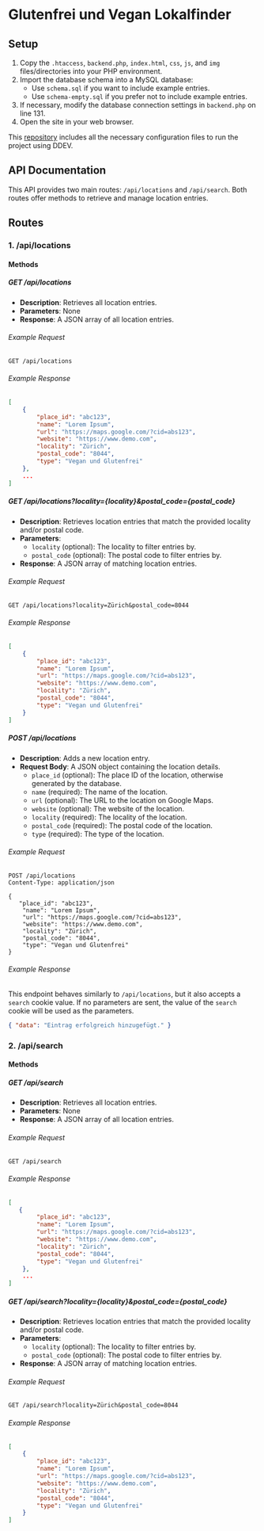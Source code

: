 # Glutenfrei und Vegan Lokalfinder

## Setup

1. Copy the `.htaccess`, `backend.php`, `index.html`, `css`, `js`, and `img` files/directories into your PHP environment.
2. Import the database schema into a MySQL database:
   - Use `schema.sql` if you want to include example entries.
   - Use `schema-empty.sql` if you prefer not to include example entries.
3. If necessary, modify the database connection settings in `backend.php` on line 131.
4. Open the site in your web browser.

This [repository](https://github.com/dario-baumberger/hslu-webt-fs24/) includes all the necessary configuration files to run the project using DDEV.

## API Documentation

This API provides two main routes: `/api/locations` and `/api/search`. Both routes offer methods to retrieve and manage location entries.

## Routes

### 1. /api/locations

#### Methods

##### GET /api/locations

- **Description**: Retrieves all location entries.
- **Parameters**: None
- **Response**: A JSON array of all location entries.

###### Example Request

```
GET /api/locations
```

###### Example Response

```json
[
    {
        "place_id": "abc123",
        "name": "Lorem Ipsum",
        "url": "https://maps.google.com/?cid=abs123",
        "website": "https://www.demo.com",
        "locality": "Zürich",
        "postal_code": "8044",
        "type": "Vegan und Glutenfrei"
    },
    ...
]
```

##### GET /api/locations?locality={locality}&postal_code={postal_code}

- **Description**: Retrieves location entries that match the provided locality and/or postal code.
- **Parameters**:
  - `locality` (optional): The locality to filter entries by.
  - `postal_code` (optional): The postal code to filter entries by.
- **Response**: A JSON array of matching location entries.

###### Example Request

```
GET /api/locations?locality=Zürich&postal_code=8044
```

###### Example Response

```json
[
	{
		"place_id": "abc123",
		"name": "Lorem Ipsum",
		"url": "https://maps.google.com/?cid=abs123",
		"website": "https://www.demo.com",
		"locality": "Zürich",
		"postal_code": "8044",
		"type": "Vegan und Glutenfrei"
	}
]
```

##### POST /api/locations

- **Description**: Adds a new location entry.
- **Request Body**: A JSON object containing the location details.
  - `place_id` (optional): The place ID of the location, otherwise generated by the database.
  - `name` (required): The name of the location.
  - `url` (optional): The URL to the location on Google Maps.
  - `website` (optional): The website of the location.
  - `locality` (required): The locality of the location.
  - `postal_code` (required): The postal code of the location.
  - `type` (required): The type of the location.

###### Example Request

```
POST /api/locations
Content-Type: application/json

{
   "place_id": "abc123",
	"name": "Lorem Ipsum",
	"url": "https://maps.google.com/?cid=abs123",
	"website": "https://www.demo.com",
	"locality": "Zürich",
	"postal_code": "8044",
	"type": "Vegan und Glutenfrei"
}
```

###### Example Response

This endpoint behaves similarly to `/api/locations`, but it also accepts a `search` cookie value. If no parameters are sent, the value of the `search` cookie will be used as the parameters.

```json
{ "data": "Eintrag erfolgreich hinzugefügt." }
```

### 2. /api/search

#### Methods

##### GET /api/search

- **Description**: Retrieves all location entries.
- **Parameters**: None
- **Response**: A JSON array of all location entries.

###### Example Request

```
GET /api/search
```

###### Example Response

```json
[
   {
		"place_id": "abc123",
		"name": "Lorem Ipsum",
		"url": "https://maps.google.com/?cid=abs123",
		"website": "https://www.demo.com",
		"locality": "Zürich",
		"postal_code": "8044",
		"type": "Vegan und Glutenfrei"
	},
    ...
]
```

##### GET /api/search?locality={locality}&postal_code={postal_code}

- **Description**: Retrieves location entries that match the provided locality and/or postal code.
- **Parameters**:
  - `locality` (optional): The locality to filter entries by.
  - `postal_code` (optional): The postal code to filter entries by.
- **Response**: A JSON array of matching location entries.

###### Example Request

```
GET /api/search?locality=Zürich&postal_code=8044
```

###### Example Response

```json
[
	{
		"place_id": "abc123",
		"name": "Lorem Ipsum",
		"url": "https://maps.google.com/?cid=abs123",
		"website": "https://www.demo.com",
		"locality": "Zürich",
		"postal_code": "8044",
		"type": "Vegan und Glutenfrei"
	}
]
```
